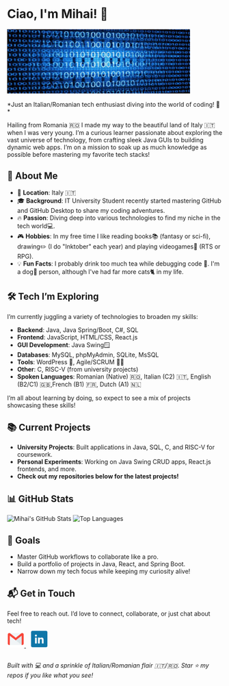 # Ciao, I'm Mihai! 👋

<img src="ReadmeIcons/profile_banner.jpg" height = "150px" width= "85%"/>
<p>*Just an Italian/Romanian tech enthusiast diving into the world of coding! 🚀*

Hailing from Romania 🇷🇴 I made my way to the beautiful land of Italy 🇮🇹 when I was very young. I’m a curious learner passionate about exploring the vast universe of technology, from crafting sleek Java GUIs to building dynamic web apps. I’m on a mission to soak up as much knowledge as possible before mastering my favorite tech stacks!</p>

## 🌟 About Me

- 📍 **Location**: Italy 🇮🇹
- 🎓 **Background**: IT University Student recently started mastering GitHub and GitHub Desktop to share my coding adventures.
- 🔥 **Passion**: Diving deep into various technologies to find my niche in the tech world💻.
- 🎮 **Hobbies**: In my free time I like reading books📚 (fantasy or sci-fi), drawing✏️ (I do "Inktober" each year) and playing videogames🎲 (RTS or RPG). 
- 💡 **Fun Facts**: I probably drink too much tea while debugging code 🍵. I'm a dog🐶 person, although I've had far more cats🐈 in my life.

## 🛠️ Tech I’m Exploring

I’m currently juggling a variety of technologies to broaden my skills:

- **Backend**: Java, Java Spring/Boot, C#, SQL
- **Frontend**: JavaScript, HTML/CSS, React.js
- **GUI Development**: Java Swing🪟
- **Databases**: MySQL, phpMyAdmin, SQLite, MsSQL
- **Tools**: WordPress 📝, Agile/SCRUM 🏃‍♂️
- **Other**: C, RISC-V (from university projects)
- **Spoken Languages**: Romanian (Native) 🇷🇴, Italian (C2) 🇮🇹, English (B2/C1) 🇬🇧,French (B1) 🇫🇷, Dutch (A1) 🇳🇱

I’m all about learning by doing, so expect to see a mix of projects showcasing these skills!

## 📚 Current Projects

- **University Projects**: Built applications in Java, SQL, C, and RISC-V for coursework.
- **Personal Experiments**: Working on Java Swing CRUD apps, React.js frontends, and more.
- **Check out my repositories below for the latest projects!**

## 📊 GitHub Stats

![Mihai's GitHub Stats](https://github-readme-stats.vercel.app/api?username=Mihay135&show_icons=true&theme=radical)
![Top Languages](https://github-readme-stats.vercel.app/api/top-langs/?username=Mihay135&layout=compact&theme=radical)

## 🚀 Goals

- Master GitHub workflows to collaborate like a pro.
- Build a portfolio of projects in Java, React, and Spring Boot.
- Narrow down my tech focus while keeping my curiosity alive!
  
## 📬 Get in Touch

Feel free to reach out. I’d love to connect, collaborate, or just chat about tech!

<a href="mailto:sauca.mihai.135@gmail.com">
   <img height="40" width="40" src="ReadmeIcons/gmailIcon.png" alt="Gmail" />
</a>
&ensp;
<a href="https://www.linkedin.com/in/mihai-sauca-462b91356">
   <img height="40" width="40" src="ReadmeIcons/linkedInIcon.png" alt="LinkedIn" />
</a>

##
*Built with 💻 and a sprinkle of Italian/Romanian flair 🇮🇹/🇷🇴. Star ⭐ my repos if you like what you see!*
<!---
Mihay135/Mihay135 is a ✨ special ✨ repository because its `README.md` (this file) appears on your GitHub profile.
You can click the Preview link to take a look at your changes.
--->
